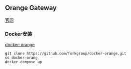 ## Orange Gateway

[官网](http://orange.sumory.com/)

### Docker安装
[docker-orange](https://github.com/syhily/docker-orange)
~~~
git clone https://github.com/forkgroup/docker-orange.git
cd docker-orang 
docker-compose up
~~~

